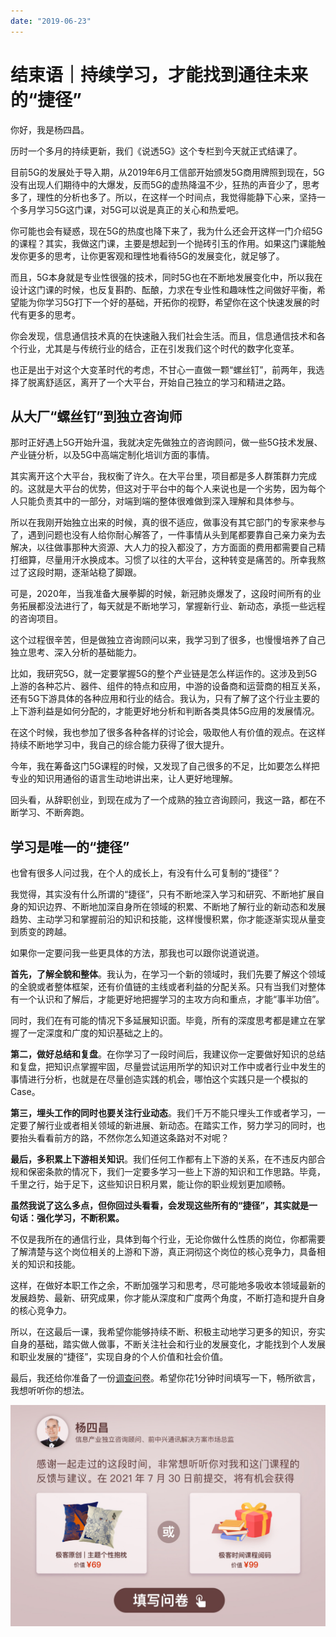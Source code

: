 ```yaml
---
date: "2019-06-23"
---  
```

      
# 结束语｜持续学习，才能找到通往未来的“捷径”
你好，我是杨四昌。

历时一个多月的持续更新，我们《说透5G》这个专栏到今天就正式结课了。

目前5G的发展处于导入期，从2019年6月工信部开始颁发5G商用牌照到现在，5G没有出现人们期待中的大爆发，反而5G的虚热降温不少，狂热的声音少了，思考多了，理性的分析也多了。所以，在这样一个时间点，我觉得能静下心来，坚持一个多月学习5G这门课，对5G可以说是真正的关心和热爱吧。

你可能也会有疑惑，现在5G的热度也降下来了，我为什么还会开这样一门介绍5G的课程？其实，我做这门课，主要是想起到一个抛砖引玉的作用。如果这门课能触发你更多的思考，让你更客观和理性地看待5G的发展变化，就足够了。

而且，5G本身就是专业性很强的技术，同时5G也在不断地发展变化中，所以我在设计这门课的时候，也反复斟酌、酝酿，力求在专业性和趣味性之间做好平衡，希望能为你学习5G打下一个好的基础，开拓你的视野，希望你在这个快速发展的时代有更多的思考。

你会发现，信息通信技术真的在快速融入我们社会生活。而且，信息通信技术和各个行业，尤其是与传统行业的结合，正在引发我们这个时代的数字化变革。

也正是出于对这个大变革时代的考虑，不甘心一直做一颗“螺丝钉”，前两年，我选择了脱离舒适区，离开了一个大平台，开始自己独立的学习和精进之路。

<!-- [[[read_end]]] -->

## 从大厂“螺丝钉”到独立咨询师

那时正好遇上5G开始升温，我就决定先做独立的咨询顾问，做一些5G技术发展、产业链分析，以及5G中高端定制化培训方面的事情。

其实离开这个大平台，我权衡了许久。在大平台里，项目都是多人群策群力完成的。这就是大平台的优势，但这对于平台中的每个人来说也是一个劣势，因为每个人只能负责其中的一部分，对端到端的整体很难做到深入理解和具体参与。

所以在我刚开始独立出来的时候，真的很不适应，做事没有其它部门的专家来参与了，遇到问题也没有人给你耐心解答了，一件事情从头到尾都要靠自己亲力亲为去解决，以往做事那种大资源、大人力的投入都没了，方方面面的费用都需要自己精打细算，尽量用汗水换成本。习惯了以往的大平台，这种转变是痛苦的。所幸我熬过了这段时期，逐渐站稳了脚跟。

可是，2020年，当我准备大展拳脚的时候，新冠肺炎爆发了，这段时间所有的业务拓展都没法进行了，每天就是不断地学习，掌握新行业、新动态，承揽一些远程的咨询项目。

这个过程很辛苦，但是做独立咨询顾问以来，我学习到了很多，也慢慢培养了自己独立思考、深入分析的基础能力。

比如，我研究5G，就一定要掌握5G的整个产业链是怎么样运作的。这涉及到5G上游的各种芯片、器件、组件的特点和应用，中游的设备商和运营商的相互关系，还有5G下游具体的各种应用和行业的结合。我认为，只有了解了这个行业主要的上下游利益是如何分配的，才能更好地分析和判断各类具体5G应用的发展情况。

在这个时候，我也参加了很多各种各样的讨论会，吸取他人有价值的观点。在这样持续不断地学习中，我自己的综合能力获得了很大提升。

今年，我在筹备这门5G课程的时候，又发现了自己很多的不足，比如要怎么样把专业的知识用通俗的语言生动地讲出来，让人更好地理解。

回头看，从辞职创业，到现在成为了一个成熟的独立咨询顾问，我这一路，都在不断学习、不断奔跑。

## 学习是唯一的“捷径”

也曾有很多人问过我，在个人的成长上，有没有什么可复制的“捷径”？

我觉得，其实没有什么所谓的“捷径”，只有不断地深入学习和研究、不断地扩展自身的知识边界、不断地加深自身所在领域的积累、不断地了解行业的新动态和发展趋势、主动学习和掌握前沿的知识和技能，这样慢慢积累，你才能逐渐实现从量变到质变的跨越。

如果你一定要问我一些更具体的方法，那我也可以跟你说道说道。

**首先，了解全貌和整体**。我认为，在学习一个新的领域时，我们先要了解这个领域的全貌或者整体框架，还有价值链的主线或者利益的分配关系。只有当我们对整体有一个认识和了解后，才能更好地把握学习的主攻方向和重点，才能“事半功倍”。

同时，我们在有可能的情况下多延展知识面。毕竟，所有的深度思考都是建立在掌握了一定深度和广度的知识基础之上的。

**第二，做好总结和复盘**。在你学习了一段时间后，我建议你一定要做好知识的总结和复盘，把知识点掌握牢固，尽量尝试运用所学的知识对工作中或者行业中发生的事情进行分析，也就是在尽量创造实践的机会，哪怕这个实践只是一个模拟的Case。

**第三，埋头工作的同时也要关注行业动态**。我们千万不能只埋头工作或者学习，一定要了解行业或者相关领域的新进展、新动态。在踏实工作，努力学习的同时，也要抬头看看前方的路，不然你怎么知道这条路对不对呢？

**最后，多积累上下游相关知识**。我们任何工作都有上下游的关系，在不违反内部合规和保密条款的情况下，我们一定要多学习一些上下游的知识和工作思路。毕竟，千里之行，始于足下，这些知识日积月累，能让你的职业规划更加顺畅。

**虽然我说了这么多点，但你回过头看看，会发现这些所有的“捷径”，其实就是一句话：强化学习，不断积累。**

不仅是我所在的通信行业，具体到每个行业，无论你做什么性质的岗位，你都需要了解清楚与这个岗位相关的上游和下游，真正洞彻这个岗位的核心竞争力，具备相关的知识和技能。

这样，在做好本职工作之余，不断加强学习和思考，尽可能地多吸收本领域最新的发展趋势、最新、研究成果，你才能从深度和广度两个角度，不断打造和提升自身的核心竞争力。

所以，在这最后一课，我希望你能够持续不断、积极主动地学习更多的知识，夯实自身的基础，踏实做人做事，不断关注社会和行业的发展变化，才能找到个人发展和职业发展的“捷径”，实现自身的个人价值和社会价值。

最后，我还给你准备了一份[调查问卷](http://jinshuju.net/f/zGbBL4)。希望你花1分钟时间填写一下，畅所欲言，我想听听你的想法。

[![](./httpsstatic001geekbangorgresourceimage9e7a9e9ba01cc3ac238804a96b7d5ee44f7a.jpg)](http://jinshuju.net/f/zGbBL4)